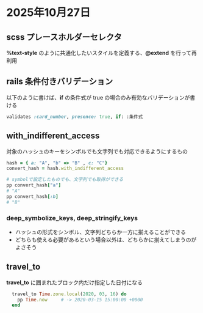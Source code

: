 # 2025年10月27日

## scss プレースホルダーセレクタ
**%text-style** のように共通化したいスタイルを定義する、**@extend** を行って再利用

## rails 条件付きバリデーション
以下のように書けば、**if** の条件式が true の場合のみ有効なバリデーションが書ける
```ruby
validates :card_number, presence: true, if: :条件式
```

## with_indifferent_access
対象のハッシュのキーをシンボルでも文字列でも対応できるようにするもの
```ruby
hash = { a: "A", "b" => "B" , c: "C"}
convert_hash = hash.with_indifferent_access

# symbolで設定したものでも、文字列でも取得ができる
pp convert_hash["a"]
# "A"
pp convert_hash[:b]
# "B"
```

### deep_symbolize_keys, deep_stringify_keys
- ハッシュの形式をシンボル、文字列どちらか一方に揃えることができる
- どちらも使える必要があるという場合以外は、どちらかに揃えてしまうのがよさそう

## travel_to
**travel_to** に囲まれたブロック内だけ指定した日付になる
```ruby
  travel_to Time.zone.local(2020, 03, 16) do
    pp Time.now     # -> 2020-03-15 15:00:00 +0000
  end
```

